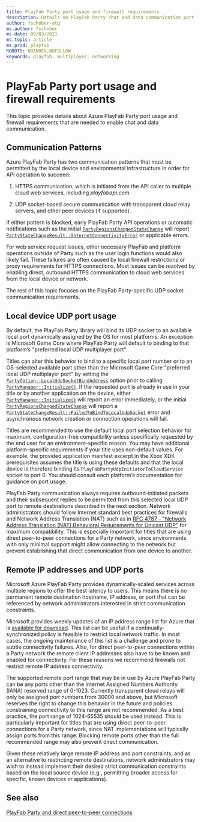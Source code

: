 ```yaml
---
title: PlayFab Party port usage and firewall requirements
description: Details on PlayFab Party chat and data communication port usage and firewall configuration requirements.
author: fschober-atg
ms.author: fschober
ms.date: 09/03/2021
ms.topic: article
ms.prod: playfab
ROBOTS: NOINDEX,NOFOLLOW
keywords: playfab, multiplayer, networking
---
```


# PlayFab Party port usage and firewall requirements

This topic provides details about Azure PlayFab Party port usage and firewall requirements that are needed to enable chat and data communication.

## Communication Patterns

Azure PlayFab Party has two communication patterns that must be permitted by the local device and environmental infrastructure in order for API operation to succeed: 

 1. HTTPS communication, which is initiated from the API caller to multiple cloud web services, including *playfabapi.com*.

 2. UDP socket-based secure communication with transparent cloud relay servers, and other peer devices (if supported).

If either pattern is blocked, early PlayFab Party API operations or automatic notifications such as the initial [`PartyRegionsChangedStateChange`](reference/structs/partyregionschangedstatechange.md) will report [`PartyStateChangeResult::InternetConnectivityError`](reference/enums/partystatechangeresult.md) or applicable errors.

For web service request issues, other necessary PlayFab and platform operations outside of Party such as the user login functions would also likely fail. These failures are often caused by local firewall restrictions or proxy requirements for HTTPS connections. Most issues can be resolved by enabling direct, outbound HTTPS communication to cloud web services from the local device or network.

The rest of this topic focuses on the PlayFab Party-specific UDP socket communication requirements.

## Local device UDP port usage

By default, the PlayFab Party library will bind its UDP socket to an available local port dynamically assigned by the OS for most platforms. An exception is Microsoft Game Core where PlayFab Party will default to binding to that platform’s "preferred local UDP multiplayer port".

Titles can alter this behavior to bind to a specific local port number or to an OS-selected available port other than the Microsoft Game Core "preferred local UDP multiplayer port" by setting the [`PartyOption::LocalUdpSocketBindAddress`](reference/enums/partyoption.md) option prior to calling [`PartyManager::Initialize()`](reference/classes/partymanager/methods/partymanager_initialize.md). If the requested port is already in use in your title or by another application on the device, either [`PartyManager::Initialize()`](reference/classes/partymanager/methods/partymanager_initialize.md) will report an error immediately, or the initial [`PartyRegionsChangedStateChange`](reference/structs/partyregionschangedstatechange.md) will report a [`PartyStateChangeResult::FailedToBindToLocalUdpSocket`](reference/enums/partystatechangeresult.md) error and asynchronous network creation or connection operations will fail.

Titles are recommended to use the default local port selection behavior for maximum, configuration-free compatibility unless specifically requested by the end user for an environment-specific reason. You may have additional platform-specific requirements if your title uses non-default values. For example, the provided application manifest excerpt in the Xbox XDK prerequisites assumes the title is using these defaults and that the local device is therefore binding its `PlayFabPartyUdpInitiatorToCloudService` socket to port 0. You should consult each platform’s documentation for guidance on port usage.

PlayFab Party communication always requires outbound-initiated packets and their subsequent replies to be permitted from this selected local UDP port to remote destinations described in the next section. Network administrators should follow Internet standard best practices for firewalls and Network Address Translation (NAT) such as in [RFC 4787 - "Network Address Translation (NAT) Behavioral Requirements for Unicast UDP"](https://datatracker.ietf.org/doc/html/rfc4787) for maximum compatibility. This is especially important for titles that are using direct peer-to-peer connections for a Party network, since environments with only minimal support might allow connecting to the network but prevent establishing that direct communication from one device to another.

## Remote IP addresses and UDP ports

Microsoft Azure PlayFab Party provides dynamically-scaled services across multiple regions to offer the best latency to users. This means there is no permanent remote destination hostname, IP address, or port that can be referenced by network administrators interested in strict communication constraints.

Microsoft provides weekly updates of an IP address range list for Azure that is [available for download](https://www.microsoft.com/en-us/download/details.aspx?id=56519). This list can be useful if a continually-synchronized policy is feasible to restrict local network traffic. In most cases, the ongoing maintenance of this list is a challenge and prone to subtle connectivity failures. Also, for direct peer-to-peer connections within a Party network the remote client IP addresses also have to be known and enabled for connectivity. For these reasons we recommend firewalls not restrict remote IP address connectivity.

The supported remote port range that may be in use by Azure PlayFab Party can be any ports other than the Internet Assigned Numbers Authority (IANA) reserved range of 0-1023. Currently transparent cloud relays will only be assigned port numbers from 30000 and above, but Microsoft reserves the right to change this behavior in the future and policies constraining connectivity to this range are not recommended. As a best practice, the port range of 1024-65535 should be used instead. This is particularly important for titles that are using direct peer-to-peer connections for a Party network, since NAT implementations will typically assign ports from this range. Blocking remote ports other than the full recommended range may also prevent direct communication.

Given these relatively large remote IP address and port constraints, and as an alternative to restricting remote destinations, network administrators may wish to instead implement their desired strict communication constraints based on the local source device (e.g., permitting broader access for specific, known devices or applications).

## See also

[PlayFab Party and direct peer-to-peer connections](concepts-direct-peer-connectivity.md)
